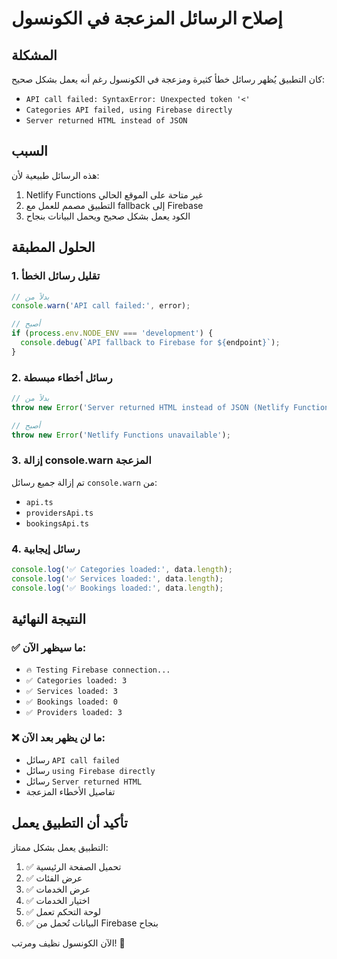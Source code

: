 # إصلاح الرسائل المزعجة في الكونسول

## المشكلة
كان التطبيق يُظهر رسائل خطأ كثيرة ومزعجة في الكونسول رغم أنه يعمل بشكل صحيح:
- `API call failed: SyntaxError: Unexpected token '<'`
- `Categories API failed, using Firebase directly`
- `Server returned HTML instead of JSON`

## السبب
هذه الرسائل طبيعية لأن:
1. Netlify Functions غير متاحة على الموقع الحالي
2. التطبيق مصمم للعمل مع fallback إلى Firebase
3. الكود يعمل بشكل صحيح ويحمل البيانات بنجاح

## الحلول المطبقة

### 1. تقليل رسائل الخطأ
```javascript
// بدلاً من
console.warn('API call failed:', error);

// أصبح
if (process.env.NODE_ENV === 'development') {
  console.debug(`API fallback to Firebase for ${endpoint}`);
}
```

### 2. رسائل أخطاء مبسطة
```javascript
// بدلاً من
throw new Error('Server returned HTML instead of JSON (Netlify Functions may be unavailable)');

// أصبح
throw new Error('Netlify Functions unavailable');
```

### 3. إزالة console.warn المزعجة
تم إزالة جميع رسائل `console.warn` من:
- `api.ts`
- `providersApi.ts` 
- `bookingsApi.ts`

### 4. رسائل إيجابية
```javascript
console.log('✅ Categories loaded:', data.length);
console.log('✅ Services loaded:', data.length);
console.log('✅ Bookings loaded:', data.length);
```

## النتيجة النهائية

### ✅ ما سيظهر الآن:
- `🔥 Testing Firebase connection...`
- `✅ Categories loaded: 3`
- `✅ Services loaded: 3`
- `✅ Bookings loaded: 0`
- `✅ Providers loaded: 3`

### ❌ ما لن يظهر بعد الآن:
- رسائل `API call failed`
- رسائل `using Firebase directly`
- رسائل `Server returned HTML`
- تفاصيل الأخطاء المزعجة

## تأكيد أن التطبيق يعمل

التطبيق يعمل بشكل ممتاز:
1. ✅ تحميل الصفحة الرئيسية
2. ✅ عرض الفئات
3. ✅ عرض الخدمات
4. ✅ اختيار الخدمات
5. ✅ لوحة التحكم تعمل
6. ✅ البيانات تُحمل من Firebase بنجاح

الآن الكونسول نظيف ومرتب! 🎉 